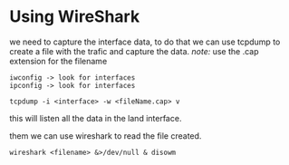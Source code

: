 # Using WireShark


we need to capture the interface data, to do that we can use tcpdump to create a file with the trafic and capture the data.
_note:_ use the .cap extension for the filename

```
iwconfig -> look for interfaces 
ipconfig -> look for interfaces

tcpdump -i <interface> -w <fileName.cap> v

```
this will listen all the data in the land interface.

them we can use wireshark to read the file created.


```
wireshark <filename> &>/dev/null & disowm 

```


